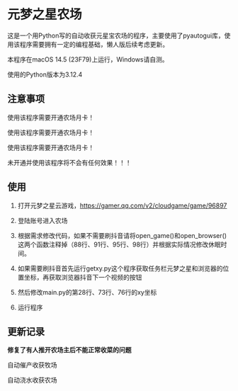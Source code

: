 # 元梦之星农场

这是一个用Python写的自动收获元星宝农场的程序，主要使用了pyautogui库，使用该程序需要拥有一定的编程基础，懒人版后续考虑更新。

本程序在macOS 14.5 (23F79)上运行，Windows请自测。

使用的Python版本为3.12.4

## 注意事项

使用该程序需要开通农场月卡！

使用该程序需要开通农场月卡！

使用该程序需要开通农场月卡！

未开通并使用该程序将不会有任何效果！！！

## 使用

1. 打开元梦之星云游戏，https://gamer.qq.com/v2/cloudgame/game/96897

2. 登陆账号进入农场
3. 根据需求修改代码，如果不需要刷抖音请将open_game()和open_browser()这两个函数注释掉（88行、91行、95行、98行）并根据实际情况修改休眠时间。
4. 如果需要刷抖音首先运行getxy.py这个程序获取任务栏元梦之星和浏览器的位置坐标，再获取浏览器抖音下一个视频的按钮
5. 然后修改main.py的第28行、73行、76行的xy坐标
6. 运行程序

## 更新记录

**修复了有人推开农场主后不能正常收菜的问题**

自动催产收获牧场

自动浇水收获农场